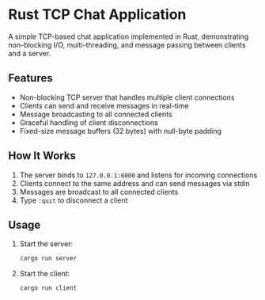 # Rust TCP Chat Application

A simple TCP-based chat application implemented in Rust, demonstrating non-blocking I/O, multi-threading, and message passing between clients and a server.

## Features

- Non-blocking TCP server that handles multiple client connections
- Clients can send and receive messages in real-time
- Message broadcasting to all connected clients
- Graceful handling of client disconnections
- Fixed-size message buffers (32 bytes) with null-byte padding

## How It Works

1. The server binds to `127.0.0.1:6000` and listens for incoming connections
2. Clients connect to the same address and can send messages via stdin
3. Messages are broadcast to all connected clients
4. Type `:quit` to disconnect a client

## Usage

1. Start the server:
   ```bash
   cargo run server
2. Start the client:
   ```bash
   cargo run client
